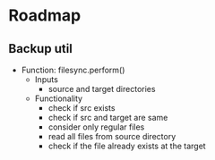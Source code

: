 # Roadmap

## Backup util

- Function: filesync.perform()
    - Inputs
        - source and target directories
    - Functionality
        - check if src exists
        - check if src and target are same
        - consider only regular files
        - read all files from source directory
        - check if the file already exists at the target
        
    